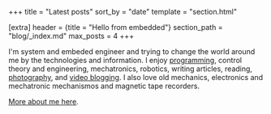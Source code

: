 +++
title = "Latest posts"
sort_by = "date"
template = "section.html"

[extra]
header = {title = "Hello from embedded"}
section_path = "blog/_index.md"
max_posts = 4
+++

I'm system and embeded engineer and trying to change the world around me by the technologies and information.
I enjoy [programming](https://github.com/nisembedded), control theory and engineering, mechatronics, robotics, writing articles, reading, [photography](https://www.instagram.com/nisembedded/), and [video blogging](https://www.youtube.com/@NisEmbedded). I also love old mechanics, electronics and mechatronic mechanismos and magnetic tape recorders.

[More about me here](@/pages/about.md).